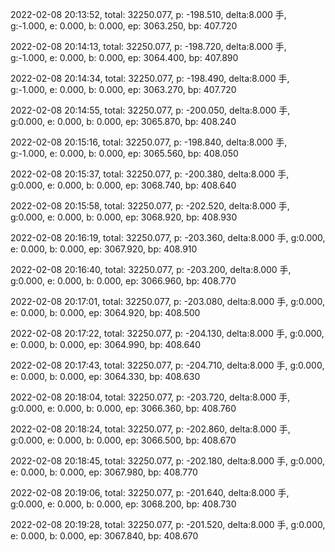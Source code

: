 2022-02-08 20:13:52, total: 32250.077, p: -198.510, delta:8.000 手, g:-1.000, e: 0.000, b: 0.000, ep: 3063.250, bp: 407.720

2022-02-08 20:14:13, total: 32250.077, p: -198.720, delta:8.000 手, g:-1.000, e: 0.000, b: 0.000, ep: 3064.400, bp: 407.890

2022-02-08 20:14:34, total: 32250.077, p: -198.490, delta:8.000 手, g:-1.000, e: 0.000, b: 0.000, ep: 3063.270, bp: 407.720

2022-02-08 20:14:55, total: 32250.077, p: -200.050, delta:8.000 手, g:0.000, e: 0.000, b: 0.000, ep: 3065.870, bp: 408.240

2022-02-08 20:15:16, total: 32250.077, p: -198.840, delta:8.000 手, g:-1.000, e: 0.000, b: 0.000, ep: 3065.560, bp: 408.050

2022-02-08 20:15:37, total: 32250.077, p: -200.380, delta:8.000 手, g:0.000, e: 0.000, b: 0.000, ep: 3068.740, bp: 408.640

2022-02-08 20:15:58, total: 32250.077, p: -202.520, delta:8.000 手, g:0.000, e: 0.000, b: 0.000, ep: 3068.920, bp: 408.930

2022-02-08 20:16:19, total: 32250.077, p: -203.360, delta:8.000 手, g:0.000, e: 0.000, b: 0.000, ep: 3067.920, bp: 408.910

2022-02-08 20:16:40, total: 32250.077, p: -203.200, delta:8.000 手, g:0.000, e: 0.000, b: 0.000, ep: 3066.960, bp: 408.770

2022-02-08 20:17:01, total: 32250.077, p: -203.080, delta:8.000 手, g:0.000, e: 0.000, b: 0.000, ep: 3064.920, bp: 408.500

2022-02-08 20:17:22, total: 32250.077, p: -204.130, delta:8.000 手, g:0.000, e: 0.000, b: 0.000, ep: 3064.990, bp: 408.640

2022-02-08 20:17:43, total: 32250.077, p: -204.710, delta:8.000 手, g:0.000, e: 0.000, b: 0.000, ep: 3064.330, bp: 408.630

2022-02-08 20:18:04, total: 32250.077, p: -203.720, delta:8.000 手, g:0.000, e: 0.000, b: 0.000, ep: 3066.360, bp: 408.760

2022-02-08 20:18:24, total: 32250.077, p: -202.860, delta:8.000 手, g:0.000, e: 0.000, b: 0.000, ep: 3066.500, bp: 408.670

2022-02-08 20:18:45, total: 32250.077, p: -202.180, delta:8.000 手, g:0.000, e: 0.000, b: 0.000, ep: 3067.980, bp: 408.770

2022-02-08 20:19:06, total: 32250.077, p: -201.640, delta:8.000 手, g:0.000, e: 0.000, b: 0.000, ep: 3068.200, bp: 408.730

2022-02-08 20:19:28, total: 32250.077, p: -201.520, delta:8.000 手, g:0.000, e: 0.000, b: 0.000, ep: 3067.840, bp: 408.670